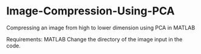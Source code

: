 # Image-Compression-Using-PCA
Compressing an image from high to lower dimension using PCA in MATLAB

Requirements: MATLAB
Change the directory of the image input in the code.

